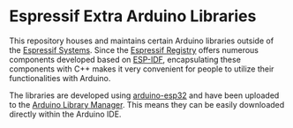 # Espressif Extra Arduino Libraries

This repository houses and maintains certain Arduino libraries outside of the [Espressif Systems](https://github.com/espressif). Since the [Espressif Registry](https://components.espressif.com/) offers numerous components developed based on [ESP-IDF](https://github.com/espressif/esp-idf), encapsulating these components with C++ makes it very convenient for people to utilize their functionalities with Arduino.

The libraries are developed using [arduino-esp32](https://github.com/espressif/arduino-esp32) and have been uploaded to the [Arduino Library Manager](https://github.com/arduino/library-registry). This means they can be easily downloaded directly within the Arduino IDE.
